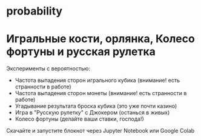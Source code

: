 # probability
    
# Игральные кости, орлянка, Колесо фортуны и русская рулетка   
Эксперименты с вероятностью:
* Частота выпадения сторон игрального кубика (внимание! есть странности в работе)   
* Частота выпадения сторон монеты (внимание! есть странности в работе)     
* Угадывание результата броска кубика (это уже почти казино)   
* Игра в "Русскую рулетку" с Джокером (останься в живых)   
* Колесо фортуны (делайте ваши ставки, господа!)      
    
Скачайте и запустите блокнот через Jupyter Notebook или Google Colab
